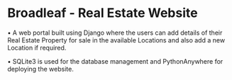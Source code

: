 # Broadleaf - Real Estate Website
• A web portal built using Django where the users can add details of their Real Estate Property for sale in the available Locations and also add a new Location if required. 

• SQLite3 is used for the database management and PythonAnywhere for deploying the website.

